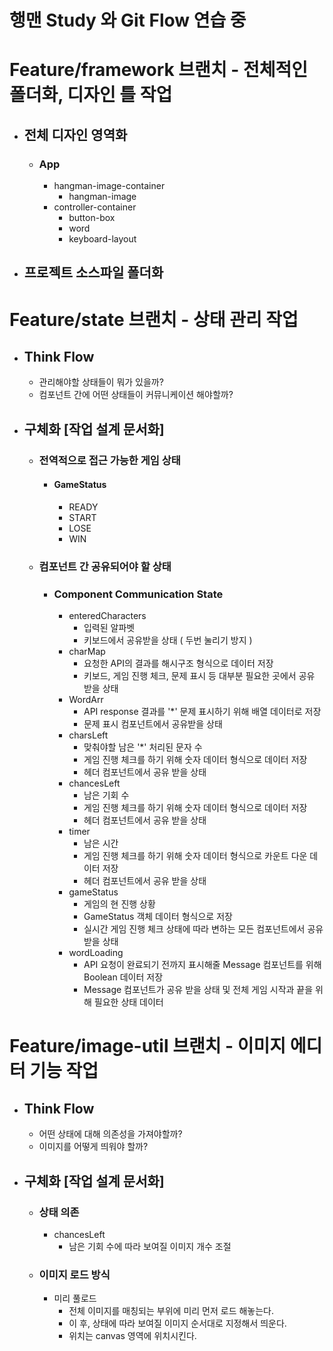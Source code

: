 # 행맨 Study 와 Git Flow 연습 중

# Feature/framework 브랜치 - 전체적인 폴더화, 디자인 틀 작업

- ## 전체 디자인 영역화
  - ### App
    - hangman-image-container
      - hangman-image
    - controller-container
      - button-box
      - word
      - keyboard-layout
- ## 프로젝트 소스파일 폴더화

# Feature/state 브랜치 - 상태 관리 작업

- ## Think Flow

  - 관리해야할 상태들이 뭐가 있을까?
  - 컴포넌트 간에 어떤 상태들이 커뮤니케이션 해야할까?

- ## 구체화 [작업 설계 문서화]
  - ### 전역적으로 접근 가능한 게임 상태
    - #### GameStatus
      - READY
      - START
      - LOSE
      - WIN
  - ### 컴포넌트 간 공유되어야 할 상태
    - ### Component Communication State
      - enteredCharacters
        - 입력된 알파벳
        - 키보드에서 공유받을 상태 ( 두번 눌리기 방지 )
      - charMap
        - 요청한 API의 결과를 해시구조 형식으로 데이터 저장
        - 키보드, 게임 진행 체크, 문제 표시 등 대부분 필요한 곳에서 공유 받을 상태
      - WordArr
        - API response 결과를 '\*' 문제 표시하기 위해 배열 데이터로 저장
        - 문제 표시 컴포넌트에서 공유받을 상태
      - charsLeft
        - 맞춰야할 남은 '\*' 처리된 문자 수
        - 게임 진행 체크를 하기 위해 숫자 데이터 형식으로 데이터 저장
        - 헤더 컴포넌트에서 공유 받을 상태
      - chancesLeft
        - 남은 기회 수
        - 게임 진행 체크를 하기 위해 숫자 데이터 형식으로 데이터 저장
        - 헤더 컴포넌트에서 공유 받을 상태
      - timer
        - 남은 시간
        - 게임 진행 체크를 하기 위해 숫자 데이터 형식으로 카운트 다운 데이터 저장
        - 헤더 컴포넌트에서 공유 받을 상태
      - gameStatus
        - 게임의 현 진행 상황
        - GameStatus 객체 데이터 형식으로 저장
        - 실시간 게임 진행 체크 상태에 따라 변하는 모든 컴포넌트에서 공유 받을 상태
      - wordLoading
        - API 요청이 완료되기 전까지 표시해줄 Message 컴포넌트를 위해 Boolean 데이터 저장
        - Message 컴포넌트가 공유 받을 상태 및 전체 게임 시작과 끝을 위해 필요한 상태 데이터

# Feature/image-util 브랜치 - 이미지 에디터 기능 작업

- ## Think Flow

  - 어떤 상태에 대해 의존성을 가져야할까?
  - 이미지를 어떻게 띄워야 할까?

- ## 구체화 [작업 설계 문서화]
  - ### 상태 의존
    - chancesLeft
      - 남은 기회 수에 따라 보여질 이미지 개수 조절
  - ### 이미지 로드 방식
    - 미리 풀로드
      - 전체 이미지를 매칭되는 부위에 미리 먼저 로드 해놓는다.
      - 이 후, 상태에 따라 보여질 이미지 순서대로 지정해서 띄운다.
      - 위치는 canvas 영역에 위치시킨다.
